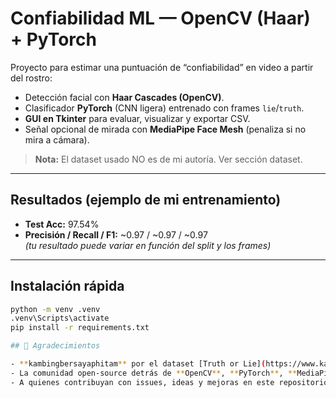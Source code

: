 #  Confiabilidad ML — OpenCV (Haar) + PyTorch

Proyecto para estimar una puntuación de “confiabilidad” en video a partir del rostro:
- Detección facial con **Haar Cascades (OpenCV)**.
- Clasificador **PyTorch** (CNN ligera) entrenado con frames `lie`/`truth`.
- **GUI en Tkinter** para evaluar, visualizar y exportar CSV.
- Señal opcional de mirada con **MediaPipe Face Mesh** (penaliza si no mira a cámara).

> **Nota:** El dataset usado NO es de mi autoría. Ver sección dataset.

---

##  Resultados (ejemplo de mi entrenamiento)
- **Test Acc:** 97.54%  
- **Precisión / Recall / F1:** ~0.97 / ~0.97 / ~0.97  
*(tu resultado puede variar en función del split y los frames)*

---

##  Instalación rápida

```bash
python -m venv .venv
.venv\Scripts\activate
pip install -r requirements.txt

## 🙌 Agradecimientos

- **kambingbersayaphitam** por el dataset [Truth or Lie](https://www.kaggle.com/datasets/kambingbersayaphitam/truthorlie/data) en Kaggle.
- La comunidad open-source detrás de **OpenCV**, **PyTorch**, **MediaPipe**, **Tkinter** y demás herramientas usadas.
- A quienes contribuyan con issues, ideas y mejoras en este repositorio.
